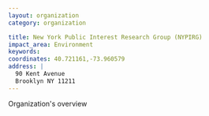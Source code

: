 ```yaml
---
layout: organization
category: organization

title: New York Public Interest Research Group (NYPIRG)
impact_area: Environment
keywords: 
coordinates: 40.721161,-73.960579
address: |
  90 Kent Avenue
  Brooklyn NY 11211
---
```

Organization's overview
